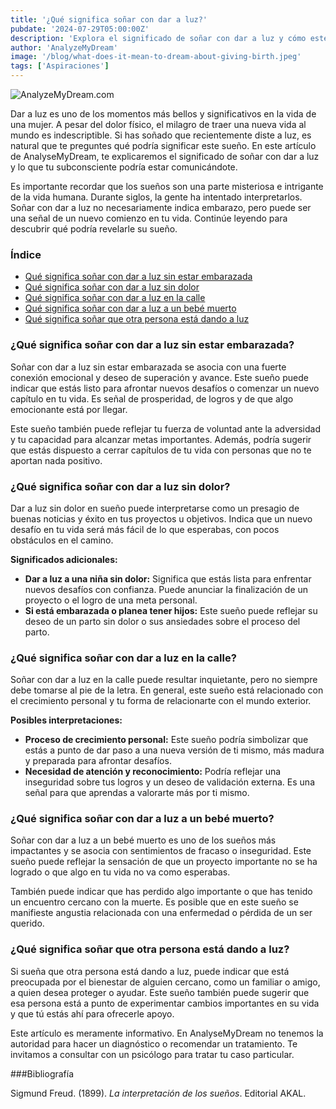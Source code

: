 ```yaml
---
title: '¿Qué significa soñar con dar a luz?'
pubdate: '2024-07-29T05:00:00Z'
description: 'Explora el significado de soñar con dar a luz y cómo este sueño puede simbolizar nuevos comienzos, crecimiento personal y superación de desafíos.'
author: 'AnalyzeMyDream'
image: '/blog/what-does-it-mean-to-dream-about-giving-birth.jpeg'
tags: ['Aspiraciones']
---
```


![AnalyzeMyDream.com](/blog/what-does-it-mean-to-dream-about-giving-birth.jpeg)

Dar a luz es uno de los momentos más bellos y significativos en la vida de una mujer. A pesar del dolor físico, el milagro de traer una nueva vida al mundo es indescriptible. Si has soñado que recientemente diste a luz, es natural que te preguntes qué podría significar este sueño. En este artículo de AnalyseMyDream, te explicaremos el significado de soñar con dar a luz y lo que tu subconsciente podría estar comunicándote.

Es importante recordar que los sueños son una parte misteriosa e intrigante de la vida humana. Durante siglos, la gente ha intentado interpretarlos. Soñar con dar a luz no necesariamente indica embarazo, pero puede ser una señal de un nuevo comienzo en tu vida. Continúe leyendo para descubrir qué podría revelarle su sueño.

### Índice

- [Qué significa soñar con dar a luz sin estar embarazada](#qué-significa-soñar-con-dar-a-luz-sin-estar-embarazada)
- [Qué significa soñar con dar a luz sin dolor](#qué-significa-soñar-con-dar-a-luz-sin-dolor)
- [Qué significa soñar con dar a luz en la calle](#qué-significa-soñar-con-dar-a-luz-en-la-calle)
- [Qué significa soñar con dar a luz a un bebé muerto](#qué-significa-soñar-con-dar-a-luz-a-un-bebé-muerto)
- [Qué significa soñar que otra persona está dando a luz](#qué-significa-soñar-que-otra-persona-está-dando-a-luz)


### ¿Qué significa soñar con dar a luz sin estar embarazada?

Soñar con dar a luz sin estar embarazada se asocia con una fuerte conexión emocional y deseo de superación y avance. Este sueño puede indicar que estás listo para afrontar nuevos desafíos o comenzar un nuevo capítulo en tu vida. Es señal de prosperidad, de logros y de que algo emocionante está por llegar.

Este sueño también puede reflejar tu fuerza de voluntad ante la adversidad y tu capacidad para alcanzar metas importantes. Además, podría sugerir que estás dispuesto a cerrar capítulos de tu vida con personas que no te aportan nada positivo.

### ¿Qué significa soñar con dar a luz sin dolor?

Dar a luz sin dolor en sueño puede interpretarse como un presagio de buenas noticias y éxito en tus proyectos u objetivos. Indica que un nuevo desafío en tu vida será más fácil de lo que esperabas, con pocos obstáculos en el camino.

**Significados adicionales:**

- **Dar a luz a una niña sin dolor:** Significa que estás lista para enfrentar nuevos desafíos con confianza. Puede anunciar la finalización de un proyecto o el logro de una meta personal.
- **Si está embarazada o planea tener hijos:** Este sueño puede reflejar su deseo de un parto sin dolor o sus ansiedades sobre el proceso del parto.

### ¿Qué significa soñar con dar a luz en la calle?

Soñar con dar a luz en la calle puede resultar inquietante, pero no siempre debe tomarse al pie de la letra. En general, este sueño está relacionado con el crecimiento personal y tu forma de relacionarte con el mundo exterior.

**Posibles interpretaciones:**

- **Proceso de crecimiento personal:** Este sueño podría simbolizar que estás a punto de dar paso a una nueva versión de ti mismo, más madura y preparada para afrontar desafíos.
- **Necesidad de atención y reconocimiento:** Podría reflejar una inseguridad sobre tus logros y un deseo de validación externa. Es una señal para que aprendas a valorarte más por ti mismo.

### ¿Qué significa soñar con dar a luz a un bebé muerto?

Soñar con dar a luz a un bebé muerto es uno de los sueños más impactantes y se asocia con sentimientos de fracaso o inseguridad. Este sueño puede reflejar la sensación de que un proyecto importante no se ha logrado o que algo en tu vida no va como esperabas.

También puede indicar que has perdido algo importante o que has tenido un encuentro cercano con la muerte. Es posible que en este sueño se manifieste angustia relacionada con una enfermedad o pérdida de un ser querido.

### ¿Qué significa soñar que otra persona está dando a luz?

Si sueña que otra persona está dando a luz, puede indicar que está preocupada por el bienestar de alguien cercano, como un familiar o amigo, a quien desea proteger o ayudar. Este sueño también puede sugerir que esa persona está a punto de experimentar cambios importantes en su vida y que tú estás ahí para ofrecerle apoyo.

Este artículo es meramente informativo. En AnalyseMyDream no tenemos la autoridad para hacer un diagnóstico o recomendar un tratamiento. Te invitamos a consultar con un psicólogo para tratar tu caso particular.

###Bibliografía

Sigmund Freud. (1899). *La interpretación de los sueños*. Editorial AKAL.
